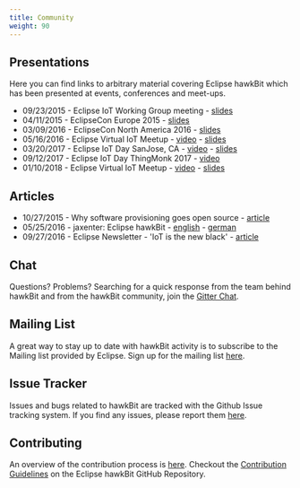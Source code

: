 ```yaml
---
title: Community
weight: 90
---
```


## Presentations

Here you can find links to arbitrary material covering Eclipse hawkBit which has been presented at events, conferences and meet-ups.

- 09/23/2015 - Eclipse IoT Working Group meeting - [slides](https://docs.bosch-iot-rollouts.com/slides/hawkBitProposal20150923.html)
- 04/11/2015 - EclipseCon Europe 2015 - [slides](https://docs.bosch-iot-rollouts.com/slides/eclipseCon2015.html)
- 03/09/2016 - EclipseCon North America 2016 - [slides](https://docs.bosch-iot-rollouts.com/slides/eclipseConNA2016.html)
- 05/16/2016 - Eclipse Virtual IoT Meetup - [video](https://www.youtube.com/watch?v=g-dhKMaaanE) - [slides](https://docs.bosch-iot-rollouts.com/slides/virtualIoTMeetup2016.html)
- 03/20/2017 - Eclipse IoT Day SanJose, CA - [video](https://www.youtube.com/watch?v=x5OfBgnYW44) - [slides](https://docs.bosch-iot-rollouts.com/slides/iotDaySanJose2017.pdf)
- 09/12/2017 - Eclipse IoT Day ThingMonk 2017 - [video](https://www.youtube.com/watch?v=7hK-kiQjKGA)
- 01/10/2018 - Eclipse Virtual IoT Meetup - [video](https://www.youtube.com/watch?v=8vcLXs9lc-4) - [slides](https://docs.bosch-iot-rollouts.com/slides/hawkBitIntroduction.html)

## Articles

- 10/27/2015 - Why software provisioning goes open source - [article](http://blog.bosch-si.com/categories/technology/2015/10/software-provisioning-goes-open-source-find/)
- 05/25/2016 - jaxenter: Eclipse hawkBit - [english](https://jaxenter.com/eclipse-hawkbit-126445.html) - [german](https://jaxenter.de/eclipse-hawkbit-46372)
- 09/27/2016 - Eclipse Newsletter - 'IoT is the new black' - [article](http://www.eclipse.org/community/eclipse_newsletter/2016/september/article2.php)


## Chat
Questions? Problems? Searching for a quick response from the team behind hawkBit and from the hawkBit community, join the [Gitter Chat](https://gitter.im/eclipse/hawkbit).

## Mailing List
A great way to stay up to date with hawkBit activity is to subscribe to the Mailing list provided by Eclipse. Sign up for the mailing list [here](https://dev.eclipse.org/mailman/listinfo/hawkbit-dev).

## Issue Tracker
Issues and bugs related to hawkBit are tracked with the Github Issue tracking system. If you find any issues, please report them [here](https://github.com/eclipse/hawkbit/issues).

## Contributing
An overview of the contribution process is [here](https://wiki.eclipse.org/Development_Resources/Contributing_via_Git). Checkout the [Contribution Guidelines](https://github.com/eclipse/hawkbit/blob/master/CONTRIBUTING.md) on the Eclipse hawkBit GitHub Repository.